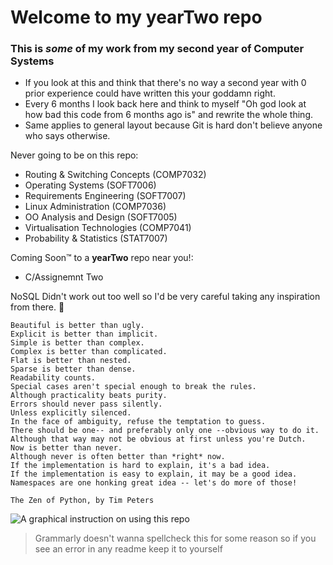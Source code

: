 # Welcome to my **yearTwo** repo
### This is _some_ of my work from my second year of Computer Systems

* If you look at this and think that there's no way a second year with 0 prior experience could have written this your goddamn right.
* Every 6 months I look back here and think to myself "Oh god look at how bad this code from 6 months ago is" and rewrite the whole thing.
* Same applies to general layout because Git is hard don't believe anyone who says otherwise.

Never going to be on this repo:
* Routing & Switching Concepts (COMP7032)
* Operating Systems (SOFT7006)
* Requirements Engineering (SOFT7007)
* Linux Administration (COMP7036)
* OO Analysis and Design (SOFT7005)
* Virtualisation Technologies (COMP7041)
* Probability & Statistics (STAT7007)

Coming Soon™ to a **yearTwo** repo near you!:
* C/Assignemnt Two

NoSQL Didn't work out too well so I'd be very careful taking any inspiration from there. :cowboy_hat_face:

```
Beautiful is better than ugly.
Explicit is better than implicit.
Simple is better than complex.
Complex is better than complicated.
Flat is better than nested.
Sparse is better than dense.
Readability counts.
Special cases aren't special enough to break the rules.
Although practicality beats purity.
Errors should never pass silently.
Unless explicitly silenced.
In the face of ambiguity, refuse the temptation to guess.
There should be one-- and preferably only one --obvious way to do it.
Although that way may not be obvious at first unless you're Dutch.
Now is better than never.
Although never is often better than *right* now.
If the implementation is hard to explain, it's a bad idea.
If the implementation is easy to explain, it may be a good idea.
Namespaces are one honking great idea -- let's do more of those!

The Zen of Python, by Tim Peters
```

![A graphical instruction on using this repo](https://i.kym-cdn.com/photos/images/newsfeed/001/208/115/7e1.png)

> Grammarly doesn't wanna spellcheck this for some reason so if you see an error in any readme keep it to yourself
